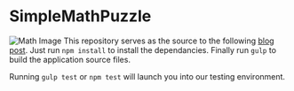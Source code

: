 # SimpleMathPuzzle

![Math Image](http://tyronemichael.com/content/images/2014/Jul/dual.jpg)
This repository serves as the source to the following [blog post](http://tyronemichael.com/tdd-part-2-building-a-javascript-game-without-ever-opening-the-browser/).  Just run `npm install` to install the dependancies. Finally run `gulp` to build the application source files.

Running `gulp test` or `npm test` will launch you into our testing environment.
